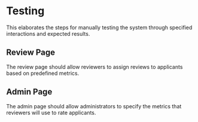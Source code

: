 # Testing
This elaborates the steps for manually testing the system through specified
interactions and expected results.

## Review Page
The review page should allow reviewers to assign reviews to applicants
based on predefined metrics.  

## Admin Page
The admin page should allow administrators to specify the metrics that reviewers
will use to rate applicants.